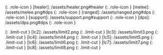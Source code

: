 [tank]: /assets/tank.png#tank
{: .role-icon }
[healer]: /assets/healer.png#healer
{: .role-icon }
[melee]: /assets/melee.png#dps
{: .role-icon }
[ranged]: /assets/ranged.png#dps
{: .role-icon }
[support]: /assets/support.png#support
{: .role-icon }
[dps]: /assets/dps.png#dps
{: .role-icon }

[sprint]: /assets/sprint.png#debuff
[dd]: /assets/damage-down.png#debuff

[cast]: cast
[boss]: boss
[debuff]: debuff

[m1]: m1
[m2]: m2
[m3]: m3
[m4]: m4
[ma]: ma
[mb]: mb
[mc]: mc
[md]: md

[lc1]: /assets/limit1.png
{: .limit-cut }
[lc2]: /assets/limit2.png
{: .limit-cut }
[lc3]: /assets/limit3.png
{: .limit-cut }
[lc4]: /assets/limit4.png
{: .limit-cut }
[lc5]: /assets/limit5.png
{: .limit-cut }
[lc6]: /assets/limit6.png
{: .limit-cut }
[lc7]: /assets/limit7.png
{: .limit-cut }
[lc8]: /assets/limit8.png
{: .limit-cut }
